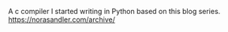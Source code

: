 A c compiler I started writing in Python based on this blog series.
https://norasandler.com/archive/
